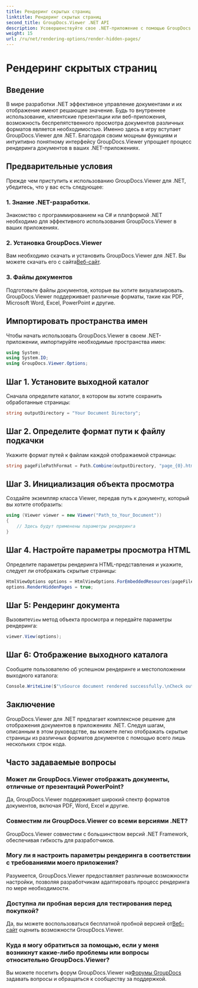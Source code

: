 ```yaml
---
title: Рендеринг скрытых страниц
linktitle: Рендеринг скрытых страниц
second_title: GroupDocs.Viewer .NET API
description: Усовершенствуйте свое .NET-приложение с помощью GroupDocs.Viewer для плавного рендеринга документов. Следуйте нашему пошаговому руководству, чтобы без труда отображать скрытые страницы.
weight: 15
url: /ru/net/rendering-options/render-hidden-pages/
---
```


# Рендеринг скрытых страниц

## Введение
В мире разработки .NET эффективное управление документами и их отображение имеют решающее значение. Будь то внутреннее использование, клиентские презентации или веб-приложения, возможность беспрепятственного просмотра документов различных форматов является необходимостью. Именно здесь в игру вступает GroupDocs.Viewer для .NET. Благодаря своим мощным функциям и интуитивно понятному интерфейсу GroupDocs.Viewer упрощает процесс рендеринга документов в ваших .NET-приложениях.
## Предварительные условия
Прежде чем приступить к использованию GroupDocs.Viewer для .NET, убедитесь, что у вас есть следующее:
### 1. Знание .NET-разработки.
Знакомство с программированием на C# и платформой .NET необходимо для эффективного использования GroupDocs.Viewer в ваших приложениях.
### 2. Установка GroupDocs.Viewer
 Вам необходимо скачать и установить GroupDocs.Viewer для .NET. Вы можете скачать его с сайта[Веб-сайт](https://releases.groupdocs.com/viewer/net/).
### 3. Файлы документов
Подготовьте файлы документов, которые вы хотите визуализировать. GroupDocs.Viewer поддерживает различные форматы, такие как PDF, Microsoft Word, Excel, PowerPoint и другие.

## Импортировать пространства имен
Чтобы начать использовать GroupDocs.Viewer в своем .NET-приложении, импортируйте необходимые пространства имен:
```csharp
using System;
using System.IO;
using GroupDocs.Viewer.Options;
```
## Шаг 1. Установите выходной каталог
Сначала определите каталог, в котором вы хотите сохранить обработанные страницы:
```csharp
string outputDirectory = "Your Document Directory";
```
## Шаг 2. Определите формат пути к файлу подкачки
Укажите формат путей к файлам каждой отображаемой страницы:
```csharp
string pageFilePathFormat = Path.Combine(outputDirectory, "page_{0}.html");
```
## Шаг 3. Инициализация объекта просмотра
Создайте экземпляр класса Viewer, передав путь к документу, который вы хотите отобразить:
```csharp
using (Viewer viewer = new Viewer("Path_to_Your_Document"))
{
    // Здесь будут применены параметры рендеринга
}
```
## Шаг 4. Настройте параметры просмотра HTML
Определите параметры рендеринга HTML-представления и укажите, следует ли отображать скрытые страницы:
```csharp
HtmlViewOptions options = HtmlViewOptions.ForEmbeddedResources(pageFilePathFormat);
options.RenderHiddenPages = true;
```
## Шаг 5: Рендеринг документа
 Вызовите`View` метод объекта просмотра и передайте параметры рендеринга:
```csharp
viewer.View(options);
```
## Шаг 6: Отображение выходного каталога
Сообщите пользователю об успешном рендеринге и местоположении выходного каталога:
```csharp
Console.WriteLine($"\nSource document rendered successfully.\nCheck output in {outputDirectory}.");
```

## Заключение
GroupDocs.Viewer для .NET предлагает комплексное решение для отображения документов в приложениях .NET. Следуя шагам, описанным в этом руководстве, вы можете легко отображать скрытые страницы из различных форматов документов с помощью всего лишь нескольких строк кода.
## Часто задаваемые вопросы
### Может ли GroupDocs.Viewer отображать документы, отличные от презентаций PowerPoint?
Да, GroupDocs.Viewer поддерживает широкий спектр форматов документов, включая PDF, Word, Excel и другие.
### Совместим ли GroupDocs.Viewer со всеми версиями .NET?
GroupDocs.Viewer совместим с большинством версий .NET Framework, обеспечивая гибкость для разработчиков.
### Могу ли я настроить параметры рендеринга в соответствии с требованиями моего приложения?
Разумеется, GroupDocs.Viewer предоставляет различные возможности настройки, позволяя разработчикам адаптировать процесс рендеринга по мере необходимости.
### Доступна ли пробная версия для тестирования перед покупкой?
Да, вы можете воспользоваться бесплатной пробной версией от[Веб-сайт](https://releases.groupdocs.com/) оценить возможности GroupDocs.Viewer.
### Куда я могу обратиться за помощью, если у меня возникнут какие-либо проблемы или вопросы относительно GroupDocs.Viewer?
 Вы можете посетить форум GroupDocs.Viewer на[Форумы GroupDocs](https://forum.groupdocs.com/c/viewer/9) задавать вопросы и обращаться к сообществу за поддержкой.